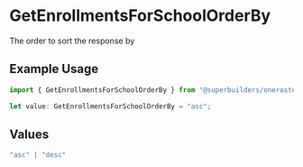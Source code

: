 # GetEnrollmentsForSchoolOrderBy

The order to sort the response by

## Example Usage

```typescript
import { GetEnrollmentsForSchoolOrderBy } from "@superbuilders/oneroster/models/operations";

let value: GetEnrollmentsForSchoolOrderBy = "asc";
```

## Values

```typescript
"asc" | "desc"
```